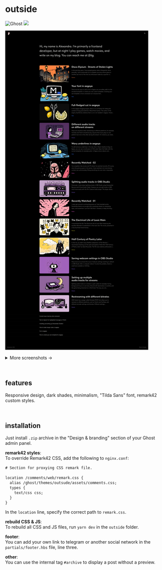 # outside
![Ghost](https://img.shields.io/badge/ghost-000?style=for-the-badge&logo=ghost&logoColor=%23F7DF1E) ![](https://img.shields.io/badge/theme-000?style=for-the-badge)

![Cover](/.screenshots/cover.png)

<details>
  <summary>More screenshots →</summary>
  
  ![Post](/.screenshots/post.png)

  ![Cover](/.screenshots/tag.png)

</details>

&nbsp;
&nbsp;
&nbsp;

## features
Responsive design, dark shades, minimalism, "Tilda Sans" font, remark42 custom styles.

&nbsp;
&nbsp;
&nbsp;

## installation
Just install `.zip` archive in the "Design & branding" section of your Ghost admin panel.

**remark42 styles**:\
To override Remark42 CSS, add the following to `nginx.conf`:
```
# Section for proxying CSS remark file.

location /comments/web/remark.css {
  alias /ghost/themes/outsude/assets/comments.css;
  types {
    text/css css;
  }
}
```
In the `location` line, specify the correct path to `remark.css`.

**rebuild CSS & JS**:\
To rebuild all CSS and JS files, run `yarn dev` in the `outside` folder.

**footer**:\
You can add your own link to telegram or another social network in the `partials/footer.hbs` file, line three.

**other**:\
You can use the internal tag `#archive` to display a post without a preview.
